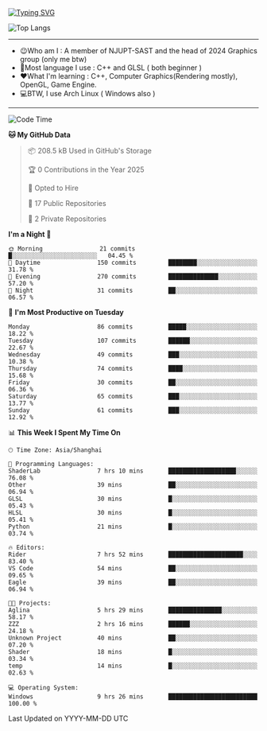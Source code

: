 <a href="https://git.io/typing-svg">
  <img src="https://readme-typing-svg.demolab.com?font=Fira+Code&pause=1000&random=false&width=435&separator=%3D&lines=std%3A%3Aprintln(%22Hello,+world!%22);" alt="Typing SVG" />
</a>

![Top Langs](https://github-readme-stats.vercel.app/api/top-langs/?username=FOTH0626&theme=transparent)

---

- 😉Who am I : A member of NJUPT-SAST and the head of 2024 Graphics group (only me btw)
- 📖Most language I use : C++ and GLSL ( both beginner )
- ❤What I'm learning : C++, Computer Graphics(Rendering mostly), OpenGL, Game Engine.
- 💻BTW, I use Arch Linux ( Windows also )
---
<!--START_SECTION:waka-->
![Code Time](http://img.shields.io/badge/Code%20Time-140%20hrs%201%20min-blue)

**🐱 My GitHub Data** 

> 📦 208.5 kB Used in GitHub's Storage 
 > 
> 🏆 0 Contributions in the Year 2025
 > 
> 💼 Opted to Hire
 > 
> 📜 17 Public Repositories 
 > 
> 🔑 2 Private Repositories 
 > 
**I'm a Night 🦉** 

```text
🌞 Morning                21 commits          █░░░░░░░░░░░░░░░░░░░░░░░░   04.45 % 
🌆 Daytime                150 commits         ████████░░░░░░░░░░░░░░░░░   31.78 % 
🌃 Evening                270 commits         ██████████████░░░░░░░░░░░   57.20 % 
🌙 Night                  31 commits          ██░░░░░░░░░░░░░░░░░░░░░░░   06.57 % 
```
📅 **I'm Most Productive on Tuesday** 

```text
Monday                   86 commits          █████░░░░░░░░░░░░░░░░░░░░   18.22 % 
Tuesday                  107 commits         ██████░░░░░░░░░░░░░░░░░░░   22.67 % 
Wednesday                49 commits          ███░░░░░░░░░░░░░░░░░░░░░░   10.38 % 
Thursday                 74 commits          ████░░░░░░░░░░░░░░░░░░░░░   15.68 % 
Friday                   30 commits          ██░░░░░░░░░░░░░░░░░░░░░░░   06.36 % 
Saturday                 65 commits          ███░░░░░░░░░░░░░░░░░░░░░░   13.77 % 
Sunday                   61 commits          ███░░░░░░░░░░░░░░░░░░░░░░   12.92 % 
```


📊 **This Week I Spent My Time On** 

```text
🕑︎ Time Zone: Asia/Shanghai

💬 Programming Languages: 
ShaderLab                7 hrs 10 mins       ███████████████████░░░░░░   76.08 % 
Other                    39 mins             ██░░░░░░░░░░░░░░░░░░░░░░░   06.94 % 
GLSL                     30 mins             █░░░░░░░░░░░░░░░░░░░░░░░░   05.43 % 
HLSL                     30 mins             █░░░░░░░░░░░░░░░░░░░░░░░░   05.41 % 
Python                   21 mins             █░░░░░░░░░░░░░░░░░░░░░░░░   03.74 % 

🔥 Editors: 
Rider                    7 hrs 52 mins       █████████████████████░░░░   83.40 % 
VS Code                  54 mins             ██░░░░░░░░░░░░░░░░░░░░░░░   09.65 % 
Eagle                    39 mins             ██░░░░░░░░░░░░░░░░░░░░░░░   06.94 % 

🐱‍💻 Projects: 
Aglina                   5 hrs 29 mins       ███████████████░░░░░░░░░░   58.17 % 
ZZZ                      2 hrs 16 mins       ██████░░░░░░░░░░░░░░░░░░░   24.18 % 
Unknown Project          40 mins             ██░░░░░░░░░░░░░░░░░░░░░░░   07.20 % 
Shader                   18 mins             █░░░░░░░░░░░░░░░░░░░░░░░░   03.34 % 
temp                     14 mins             █░░░░░░░░░░░░░░░░░░░░░░░░   02.63 % 

💻 Operating System: 
Windows                  9 hrs 26 mins       █████████████████████████   100.00 % 
```


 Last Updated on YYYY-MM-DD UTC
<!--END_SECTION:waka-->
